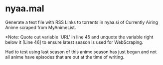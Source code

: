 # nyaa.mal
Generate a text file with RSS Links to torrents in nyaa.si of Currently Airing Anime scraped from MyAnimeList.

*Note:
Quote out variable 'URL' in line 45 and unquote the variable right below it [Line 46] to ensure latest season is used for WebScraping.

Had to test using last season of this anime season has just begun and not all anime have episodes that are out at the time of writing.
